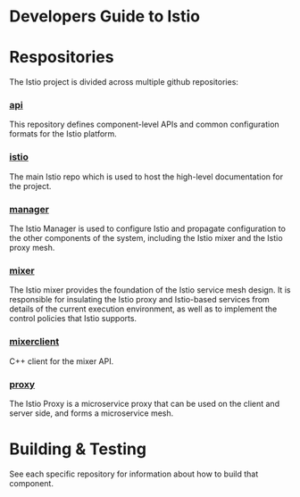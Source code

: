 # Developers Guide to Istio

# Respositories

The Istio project is divided across multiple github repositories:

### [api](https://github.com/istio/api)

This repository defines component-level APIs and common configuration 
formats for the Istio platform.

### [istio](https://github.com/istio/istio)

The main Istio repo which is used to host the high-level documentation
for the project.

### [manager](https://github.com/istio/manager)

The Istio Manager is used to configure Istio and propagate configuration to 
the other components of the system, including the Istio mixer and the Istio 
proxy mesh.

### [mixer](https://github.com/istio/mixer)

The Istio mixer provides the foundation of the Istio service mesh design. 
It is responsible for insulating the Istio proxy and Istio-based services 
from details of the current execution environment, as well as to implement 
the control policies that Istio supports.

### [mixerclient](https://github.com/istio/mixerclient)

C++ client for the mixer API.

### [proxy](https://github.com/istio/proxy)

The Istio Proxy is a microservice proxy that can be used on the client and 
server side, and forms a microservice mesh. 


# Building & Testing

See each specific repository for information about how to build that
component.
